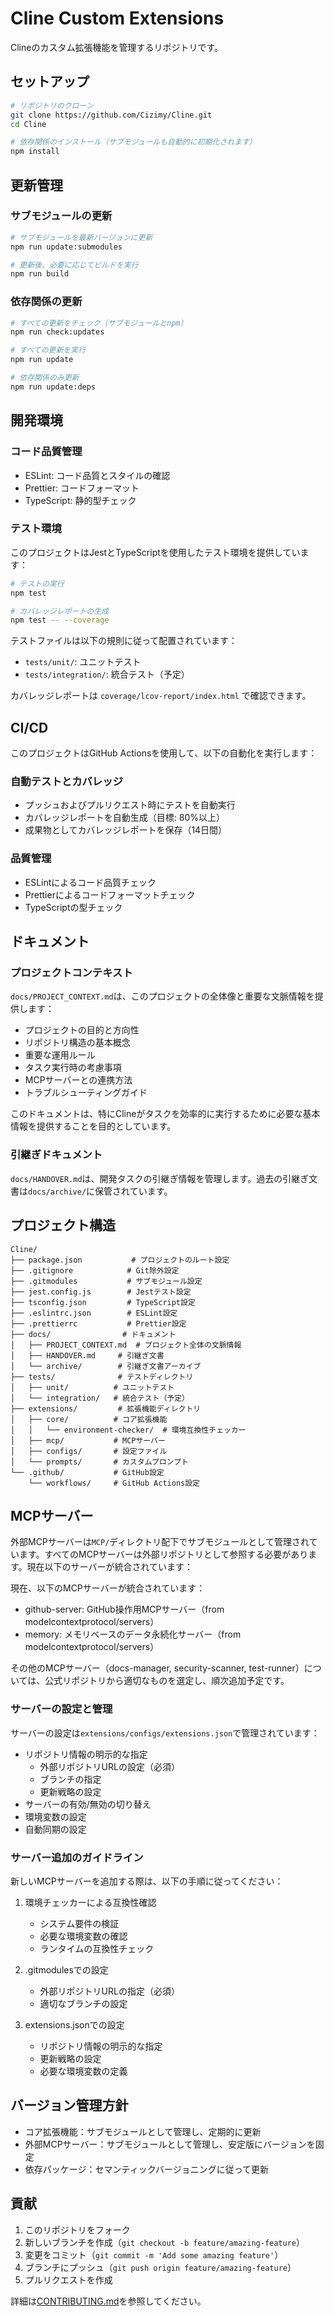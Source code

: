 # Cline Custom Extensions

Clineのカスタム拡張機能を管理するリポジトリです。

## セットアップ

```bash
# リポジトリのクローン
git clone https://github.com/Cizimy/Cline.git
cd Cline

# 依存関係のインストール（サブモジュールも自動的に初期化されます）
npm install
```

## 更新管理

### サブモジュールの更新

```bash
# サブモジュールを最新バージョンに更新
npm run update:submodules

# 更新後、必要に応じてビルドを実行
npm run build
```

### 依存関係の更新

```bash
# すべての更新をチェック（サブモジュールとnpm）
npm run check:updates

# すべての更新を実行
npm run update

# 依存関係のみ更新
npm run update:deps
```

## 開発環境

### コード品質管理

- ESLint: コード品質とスタイルの確認
- Prettier: コードフォーマット
- TypeScript: 静的型チェック

### テスト環境

このプロジェクトはJestとTypeScriptを使用したテスト環境を提供しています：

```bash
# テストの実行
npm test

# カバレッジレポートの生成
npm test -- --coverage
```

テストファイルは以下の規則に従って配置されています：

- `tests/unit/`: ユニットテスト
- `tests/integration/`: 統合テスト（予定）

カバレッジレポートは `coverage/lcov-report/index.html` で確認できます。

## CI/CD

このプロジェクトはGitHub Actionsを使用して、以下の自動化を実行します：

### 自動テストとカバレッジ

- プッシュおよびプルリクエスト時にテストを自動実行
- カバレッジレポートを自動生成（目標: 80%以上）
- 成果物としてカバレッジレポートを保存（14日間）

### 品質管理

- ESLintによるコード品質チェック
- Prettierによるコードフォーマットチェック
- TypeScriptの型チェック

## ドキュメント

### プロジェクトコンテキスト

`docs/PROJECT_CONTEXT.md`は、このプロジェクトの全体像と重要な文脈情報を提供します：

- プロジェクトの目的と方向性
- リポジトリ構造の基本概念
- 重要な運用ルール
- タスク実行時の考慮事項
- MCPサーバーとの連携方法
- トラブルシューティングガイド

このドキュメントは、特にClineがタスクを効率的に実行するために必要な基本情報を提供することを目的としています。

### 引継ぎドキュメント

`docs/HANDOVER.md`は、開発タスクの引継ぎ情報を管理します。過去の引継ぎ文書は`docs/archive/`に保管されています。

## プロジェクト構造

```
Cline/
├── package.json           # プロジェクトのルート設定
├── .gitignore            # Git除外設定
├── .gitmodules           # サブモジュール設定
├── jest.config.js        # Jestテスト設定
├── tsconfig.json         # TypeScript設定
├── .eslintrc.json        # ESLint設定
├── .prettierrc           # Prettier設定
├── docs/                # ドキュメント
│   ├── PROJECT_CONTEXT.md  # プロジェクト全体の文脈情報
│   ├── HANDOVER.md     # 引継ぎ文書
│   └── archive/        # 引継ぎ文書アーカイブ
├── tests/              # テストディレクトリ
│   ├── unit/          # ユニットテスト
│   └── integration/   # 統合テスト（予定）
├── extensions/         # 拡張機能ディレクトリ
│   ├── core/          # コア拡張機能
│   │   └── environment-checker/  # 環境互換性チェッカー
│   ├── mcp/           # MCPサーバー
│   ├── configs/       # 設定ファイル
│   └── prompts/       # カスタムプロンプト
└── .github/           # GitHub設定
    └── workflows/     # GitHub Actions設定
```

## MCPサーバー

外部MCPサーバーは`MCP/`ディレクトリ配下でサブモジュールとして管理されています。すべてのMCPサーバーは外部リポジトリとして参照する必要があります。現在以下のサーバーが統合されています：

現在、以下のMCPサーバーが統合されています：

- github-server: GitHub操作用MCPサーバー（from modelcontextprotocol/servers）
- memory: メモリベースのデータ永続化サーバー（from modelcontextprotocol/servers）

その他のMCPサーバー（docs-manager, security-scanner, test-runner）については、公式リポジトリから適切なものを選定し、順次追加予定です。

### サーバーの設定と管理

サーバーの設定は`extensions/configs/extensions.json`で管理されています：

- リポジトリ情報の明示的な指定
  - 外部リポジトリURLの設定（必須）
  - ブランチの指定
  - 更新戦略の設定
- サーバーの有効/無効の切り替え
- 環境変数の設定
- 自動同期の設定

### サーバー追加のガイドライン

新しいMCPサーバーを追加する際は、以下の手順に従ってください：

1. 環境チェッカーによる互換性確認
   - システム要件の検証
   - 必要な環境変数の確認
   - ランタイムの互換性チェック

2. .gitmodulesでの設定
   - 外部リポジトリURLの指定（必須）
   - 適切なブランチの設定

3. extensions.jsonでの設定
   - リポジトリ情報の明示的な指定
   - 更新戦略の設定
   - 必要な環境変数の定義

## バージョン管理方針

- コア拡張機能：サブモジュールとして管理し、定期的に更新
- 外部MCPサーバー：サブモジュールとして管理し、安定版にバージョンを固定
- 依存パッケージ：セマンティックバージョニングに従って更新

## 貢献

1. このリポジトリをフォーク
2. 新しいブランチを作成（`git checkout -b feature/amazing-feature`）
3. 変更をコミット（`git commit -m 'Add some amazing feature'`）
4. ブランチにプッシュ（`git push origin feature/amazing-feature`）
5. プルリクエストを作成

詳細は[CONTRIBUTING.md](CONTRIBUTING.md)を参照してください。

